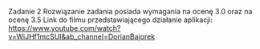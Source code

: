 Zadanie 2
Rozwiązanie zadania posiada wymagania na ocenę 3.0 oraz na ocenę 3.5
Link do filmu przedstawiającego działanie aplikacji: https://www.youtube.com/watch?v=WiJHf1mcSUI&ab_channel=DorianBajorek
